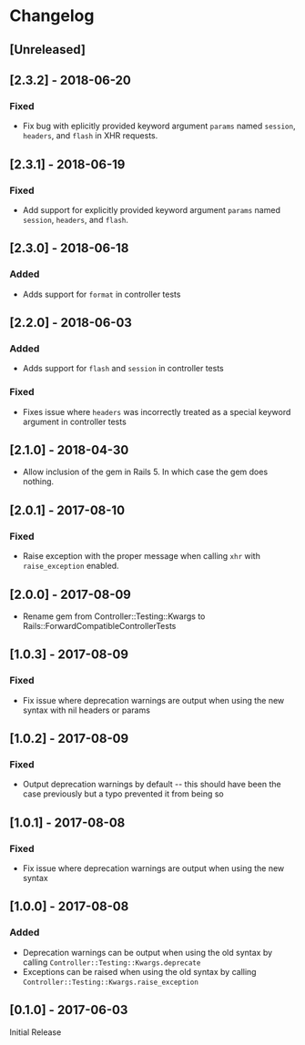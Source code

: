 # Changelog

## [Unreleased]

## [2.3.2] - 2018-06-20

### Fixed

- Fix bug with eplicitly provided keyword argument `params` named
  `session`, `headers`, and `flash` in XHR requests.

## [2.3.1] - 2018-06-19

### Fixed

- Add support for explicitly provided keyword argument `params` named
  `session`, `headers`, and `flash`.

## [2.3.0] - 2018-06-18

### Added

- Adds support for `format` in controller tests

## [2.2.0] - 2018-06-03

### Added

- Adds support for `flash` and `session` in controller tests

### Fixed

- Fixes issue where `headers` was incorrectly treated as a special keyword argument in controller tests

## [2.1.0] - 2018-04-30

- Allow inclusion of the gem in Rails 5. In which case the gem does nothing.

## [2.0.1] - 2017-08-10

### Fixed

- Raise exception with the proper message when calling `xhr` with
  `raise_exception` enabled.

## [2.0.0] - 2017-08-09

- Rename gem from Controller::Testing::Kwargs to Rails::ForwardCompatibleControllerTests

## [1.0.3] - 2017-08-09

### Fixed

- Fix issue where deprecation warnings are output when using the new syntax with nil headers or
  params

## [1.0.2] - 2017-08-09

### Fixed

- Output deprecation warnings by default -- this should have been the case previously
  but a typo prevented it from being so


## [1.0.1] - 2017-08-08

### Fixed

- Fix issue where deprecation warnings are output when using the new syntax


## [1.0.0] - 2017-08-08

### Added

- Deprecation warnings can be output when using the old syntax by calling
  `Controller::Testing::Kwargs.deprecate`
- Exceptions can be raised when using the old syntax by calling
  `Controller::Testing::Kwargs.raise_exception`


## [0.1.0] - 2017-06-03

Initial Release
